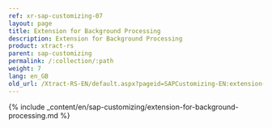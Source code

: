 ```yaml
---
ref: xr-sap-customizing-07
layout: page
title: Extension for Background Processing
description: Extension for Background Processing
product: xtract-rs
parent: sap-customizing
permalink: /:collection/:path
weight: 7
lang: en_GB
old_url: /Xtract-RS-EN/default.aspx?pageid=SAPCustomizing-EN:extension-for-background-processing
---
```


{% include _content/en/sap-customizing/extension-for-background-processing.md  %}